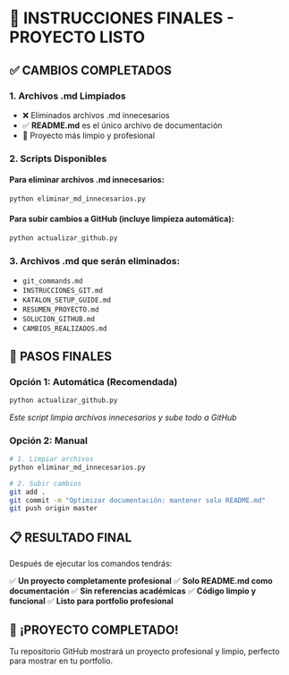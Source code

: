 # 🎯 INSTRUCCIONES FINALES - PROYECTO LISTO

## ✅ CAMBIOS COMPLETADOS

### 1. **Archivos .md Limpiados**
- ❌ Eliminados archivos .md innecesarios
- ✅ **README.md** es el único archivo de documentación
- 🧹 Proyecto más limpio y profesional

### 2. **Scripts Disponibles**

#### **Para eliminar archivos .md innecesarios:**
```bash
python eliminar_md_innecesarios.py
```

#### **Para subir cambios a GitHub (incluye limpieza automática):**
```bash
python actualizar_github.py
```

### 3. **Archivos .md que serán eliminados:**
- `git_commands.md`
- `INSTRUCCIONES_GIT.md`
- `KATALON_SETUP_GUIDE.md`
- `RESUMEN_PROYECTO.md`
- `SOLUCION_GITHUB.md`
- `CAMBIOS_REALIZADOS.md`

## 🚀 PASOS FINALES

### **Opción 1: Automática (Recomendada)**
```bash
python actualizar_github.py
```
*Este script limpia archivos innecesarios y sube todo a GitHub*

### **Opción 2: Manual**
```bash
# 1. Limpiar archivos
python eliminar_md_innecesarios.py

# 2. Subir cambios
git add .
git commit -m "Optimizar documentación: mantener solo README.md"
git push origin master
```

## 📋 RESULTADO FINAL

Después de ejecutar los comandos tendrás:

✅ **Un proyecto completamente profesional**
✅ **Solo README.md como documentación**
✅ **Sin referencias académicas**
✅ **Código limpio y funcional**
✅ **Listo para portfolio profesional**

## 🎉 ¡PROYECTO COMPLETADO!

Tu repositorio GitHub mostrará un proyecto profesional y limpio, perfecto para mostrar en tu portfolio.